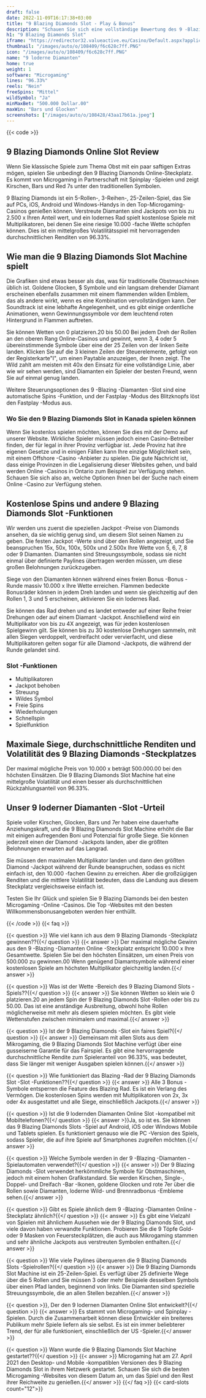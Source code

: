 ```yaml
---
draft: false
date: 2022-11-09T16:17:38+03:00
title: "9 Blazing Diamonds Slot - Play & Bonus"
description: "Schauen Sie sich eine vollständige Bewertung des 9 -Blazing -Diamanten Online Slot an. Entdecken Sie das Gameplay, Boni und wo Sie es mit den besten Casino -Angeboten spielen können."
h1: "9 Blazing Diamonds Slot"
iframe: "https://redirector32.valueactive.eu/Casino/Default.aspx?applicationid=4023&serverid=22619&gameid=9BlazingDiamondsDesktop&ul=en&variant=uat-demo&sext1=demo&sext2=demo&lobbyURL=https://slotcatalog.com/en/slots/9-Blazing-Diamonds"
thumbnail: "/images/auto/o/108409/f6c628c7ff.PNG"
icon: "/images/auto/o/108409/f6c628c7ff.PNG"
name: "9 loderne Diamanten"
home: true
weight: 1
software: "Microgaming"
lines: "96.33%"
reels: "Nein"
freeSpins: "Mittel"
wildSymbol: "Ja"
minMaxBet: "500.000 Dollar.00"
maxWin: "Bars und Glocken"
screenshots: ["/images/auto/o/108428/43aa17b61a.jpeg"]
---
```


{{< code >}}<h2>9 Blazing Diamonds Online Slot Review</h2><p>Wenn Sie klassische Spiele zum Thema Obst mit ein paar saftigen Extras mögen, spielen Sie unbedingt den 9 Blazing Diamonds Online-Steckplatz. Es kommt von Microgaming in Partnerschaft mit Spinplay -Spielen und zeigt Kirschen, Bars und Red 7s unter den traditionellen Symbolen.</p><p>9 Blazing Diamonds ist ein 5-Rollen-, 3-Reihen-, 25-Zeilen-Spiel, das Sie auf PCs, iOS, Android und Windows-Handys in den Top-Microgaming-Casinos genießen können. Verstreute Diamanten sind Jackpots von bis zu 2.500 x Ihren Anteil wert, und ein lodernes Rad spielt kostenlose Spiele mit Multiplikatoren, bei denen Sie eine riesige 10.000 -fache Wette schöpfen können. Dies ist ein mittelgroßes Volatilitätsspiel mit hervorragenden durchschnittlichen Renditen von 96.33%.</p><h2>Wie man die 9 Blazing Diamonds Slot Machine spielt</h2><p>Die Grafiken sind etwas besser als das, was für traditionelle Obstmaschinen üblich ist. Goldene Glocken, $ Symbole und ein langsam drehender Diamant erscheinen ebenfalls zusammen mit einem flammenden wilden Emblem, das als andere wirkt, wenn es eine Kombination vervollständigen kann. Der Soundtrack ist eine lebhafte Angelegenheit, und es gibt einige ordentliche Animationen, wenn Gewinnungssymbole vor dem leuchtend roten Hintergrund in Flammen auftreten.</p><p>Sie können Wetten von 0 platzieren.20 bis 50.00 Bei jedem Dreh der Rollen an den oberen Rang Online-Casinos und gewinnt, wenn 3, 4 oder 5 übereinstimmende Symbole über eine der 25 Zeilen von der linken Seite landen. Klicken Sie auf die 3 kleinen Zeilen der Steuerelemente, gefolgt von der Registerkarte"I", um einen Paytable anzuzeigen, der Ihnen zeigt. The Wild zahlt am meisten mit 40x den Einsatz für eine vollständige Linie, aber wie wir sehen werden, sind Diamanten ein Spieler der besten Freund, wenn Sie auf einmal genug landen.</p><p>Weitere Steuerungsoptionen des 9 -Blazing -Diamanten -Slot sind eine automatische Spins -Funktion, und der Fastplay -Modus des Blitzknopfs löst den Fastplay -Modus aus.</p><h3>Wo Sie den 9 Blazing Diamonds Slot in Kanada spielen können</h3><p>Wenn Sie kostenlos spielen möchten, können Sie dies mit der Demo auf unserer Website. Wirkliche Spieler müssen jedoch einen Casino-Betreiber finden, der für legal in ihrer Provinz verfügbar ist. Jede Provinz hat ihre eigenen Gesetze und in einigen Fällen kann Ihre einzige Möglichkeit sein, mit einem Offshore -Casino -Anbieter zu spielen. Die gute Nachricht ist, dass einige Provinzen in die Legalisierung dieser Websites gehen, und bald werden Online -Casinos in Ontario zum Beispiel zur Verfügung stehen. Schauen Sie sich also an, welche Optionen Ihnen bei der Suche nach einem Online -Casino zur Verfügung stehen.</p><h2>Kostenlose Spins und andere 9 Blazing Diamonds Slot -Funktionen</h2><p>Wir werden uns zuerst die speziellen Jackpot -Preise von Diamonds ansehen, da sie wichtig genug sind, um diesem Slot seinen Namen zu geben. Die festen Jackpot -Werte sind über den Rollen angezeigt, und Sie beanspruchen 15x, 50x, 100x, 500x und 2.500x Ihre Wette von 5, 6, 7, 8 oder 9 Diamanten. Diamanten sind Streuungssymbole, sodass sie nicht einmal über definierte Paylines übertragen werden müssen, um diese großen Belohnungen zurückzugeben.</p><p>Siege von den Diamanten können während eines freien Bonus -Bonus -Runde massiv 10.000 x Ihre Wette erreichen. Flammen bedeckte Bonusräder können in jedem Dreh landen und wenn sie gleichzeitig auf den Rollen 1, 3 und 5 erscheinen, aktivieren Sie ein lodernes Rad.</p><p>Sie können das Rad drehen und es landet entweder auf einer Reihe freier Drehungen oder auf einem Diamant -Jackpot. Anschließend wird ein Multiplikator von bis zu 4X angezeigt, was für jeden kostenlosen Spielgewinn gilt. Sie können bis zu 30 kostenlose Drehungen sammeln, mit allen Siegen verdoppelt, verdreifacht oder vervierfacht, und diese Multiplikatoren gelten sogar für alle Diamond -Jackpots, die während der Runde gelandet sind.</p><h3>
Slot -Funktionen</h3><ul>
<li></span>
Multiplikatoren</li>
<li></span>
Jackpot behoben</li>
<li></span>
Streuung</li>
<li></span>
Wildes Symbol</li>
<li></span>
Freie Spins</li>
<li></span>
Wiederholungen</li>
<li></span>
Schnellspin</li>
<li></span>
Spielfunktion</li></ul><h2>Maximale Siege, durchschnittliche Renditen und Volatilität des 9 Blazing Diamonds -Steckplatzes</h2><p>Der maximal mögliche Preis von 10.000 x beträgt 500.000.00 bei den höchsten Einsätzen. Die 9 Blazing Diamonds Slot Machine hat eine mittelgroße Volatilität und einen besser als durchschnittlichen Rückzahlungsanteil von 96.33%.</p><h2>Unser 9 loderner Diamanten -Slot -Urteil</h2><p>Spiele voller Kirschen, Glocken, Bars und 7er haben eine dauerhafte Anziehungskraft, und die 9 Blazing Diamonds Slot Machine erhöht die Bar mit einigen aufregenden Boni und Potenzial für große Siege. Sie können jederzeit einen der Diamond -Jackpots landen, aber die größten Belohnungen erwarten auf das Langrad.</p><p>Sie müssen den maximalen Multiplikator landen und dann den größten Diamond -Jackpot während der Runde beanspruchen, sodass es nicht einfach ist, den 10.000 -fachen Gewinn zu erreichen. Aber die großzügigen Renditen und die mittlere Volatilität bedeuten, dass die Landung aus diesem Steckplatz vergleichsweise einfach ist.</p><p>Testen Sie Ihr Glück und spielen Sie 9 Blazing Diamonds bei den besten Microgaming -Online -Casinos. Die Top -Websites mit den besten Willkommensbonusangeboten werden hier enthüllt.</p>
{{< /code >}}
{{< faq >}}

{{< question >}} Wie viel kann ich aus dem 9 Blazing Diamonds -Steckplatz gewinnen??{{</ question >}}
{{< answer >}} Der maximal mögliche Gewinn aus den 9 -Blazing -Diamanten Online -Steckplatz entspricht 10.000 x Ihre Gesamtwette. Spielen Sie bei den höchsten Einsätzen, um einen Preis von 500.000 zu gewinnen.00 Wenn genügend Diamantsymbole während einer kostenlosen Spiele am höchsten Multiplikator gleichzeitig landen.{{</ answer >}}

{{< question >}} Was ist der Wette -Bereich des 9 Blazing Diamond Slots -Spiels??{{</ question >}}
{{< answer >}} Sie können Wetten so klein wie 0 platzieren.20 an jedem Spin der 9 Blazing Diamonds Slot -Rollen oder bis zu 50.00. Das ist eine anständige Ausbreitung, obwohl hohe Rollen möglicherweise mit mehr als diesem spielen möchten. Es gibt viele Wettenstufen zwischen minimalem und maximal.{{</ answer >}}

{{< question >}} Ist der 9 Blazing Diamonds -Slot ein faires Spiel?{{</ question >}}
{{< answer >}} Gemeinsam mit allen Slots aus dem Mikrogaming, die 9 Blazing Diamonds Slot Machine verfügt über eine gusseiserne Garantie für das Fairspiel. Es gibt eine hervorragende durchschnittliche Rendite zum Spieleranteil von 96.33%, was bedeutet, dass Sie länger mit weniger Ausgaben spielen können.{{</ answer >}}

{{< question >}} Wie funktioniert das Blazing -Rad der 9 Blazing Diamonds Slot -Slot -Funktionen??{{</ question >}}
{{< answer >}} Alle 3 Bonus -Symbole entsperren die Feature des Blazing Rad. Es ist ein Verlang des Vermögen. Die kostenlosen Spins werden mit Multiplikatoren von 2x, 3x oder 4x ausgestattet und alle Siege, einschließlich Jackpots.{{</ answer >}}

{{< question >}} Ist die 9 lodernden Diamanten Online Slot -kompatibel mit Mobiltelefonen?{{</ question >}}
{{< answer >}}Ja, so ist es. Sie können das 9 Blazing Diamonds Slots -Spiel auf Android, iOS oder Windows Mobile und Tablets spielen. Es funktioniert genauso wie die PC -Version des Spiels, sodass Spieler, die auf ihre Spiele auf Smartphones zugreifen möchten.{{</ answer >}}

{{< question >}} Welche Symbole werden in der 9 -Blazing -Diamanten -Spielautomaten verwendet?{{</ question >}}
{{< answer >}} Der 9 Blazing Diamonds -Slot verwendet herkömmliche Symbole für Obstmaschinen, jedoch mit einem hohen Grafikstandard. Sie werden Kirschen, Single-, Doppel- und Dreifach -Bar -Ikonen, goldene Glocken und rote 7er über die Rollen sowie Diamanten, loderne Wild- und Brennradbonus -Embleme sehen.{{</ answer >}}

{{< question >}} Gibt es Spiele ähnlich dem 9 -Blazing -Diamanten Online -Steckplatz ähnlich?{{</ question >}}
{{< answer >}} Es gibt eine Vielzahl von Spielen mit ähnlichem Aussehen wie der 9 Blazing Diamonds Slot, und viele davon haben verwandte Funktionen. Probieren Sie die 9 Töpfe Gold- oder 9 Masken von Feuersteckplätzen, die auch aus Mikrogaming stammen und sehr ähnliche Jackpots aus verstreuten Symbolen enthalten.{{</ answer >}}

{{< question >}} Wie viele Paylines überqueren die 9 Blazing Diamonds Slots -Spielrollen?{{</ question >}}
{{< answer >}} Die 9 Blazing Diamonds Slot Machine ist ein 25-Zeilen-Spiel. Es verfügt über 25 definierte Wege über die 5 Rollen und Sie müssen 3 oder mehr Beispiele desselben Symbols über einen Pfad landen, beginnend von links. Die Diamanten sind spezielle Streuungssymbole, die an allen Stellen bezahlen.{{</ answer >}}

{{< question >}}, Der den 9 lodernen Diamanten Online Slot entwickelt?{{</ question >}}
{{< answer >}} Es stammt von Microgaming- und Spinplay -Spielen. Durch die Zusammenarbeit können diese Entwickler ein breiteres Publikum mehr Spiele liefern als sie selbst. Es ist ein immer beliebterer Trend, der für alle funktioniert, einschließlich der US -Spieler.{{</ answer >}}

{{< question >}} Wann wurde die 9 Blazing Diamonds Slot Machine gestartet??{{</ question >}}
{{< answer >}} Microgaming hat am 27. April 2021 den Desktop- und Mobile -kompatiblen Versionen des 9 Blazing Diamonds Slot in ihrem Netzwerk gestartet. Schauen Sie sich die besten Microgaming -Websites von diesem Datum an, um das Spiel und den Rest ihrer Reichweite zu genießen.{{</ answer >}}
{{</ faq >}}
{{< card-slots count="12">}}